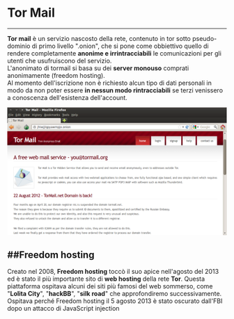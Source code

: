 # Tor Mail
---
**Tor mail** è un servizio nascosto della rete, contenuto in tor sotto pseudo-dominio di primo livello ".onion", che si pone come obbiettivo quello di rendere completamente **anonime e irrintracciabili** le comunicazioni per gli utenti che usufruiscono del servizio. <br/>
L'anonimato di tormail si basa su dei **server monouso** comprati anonimamente (freedom hosting). <br/>
Al momento dell'iscrizione non è richiesto alcun tipo di dati personali in modo da non poter essere **in nessun modo rintracciabili** se terzi venissero a conoscenza dell'esistenza dell'account.<br/>

![](Tor_Mail_screenshot.png)
<br/>

##Freedom hosting
---
Creato nel 2008, **Freedom hosting** toccò il suo apice nell'agosto del 2013 ed è stato il più importante sito di **web hosting** della rete **Tor**. Questa piattaforma ospitava alcuni dei siti più famosi del web sommerso, come "**Lolita City**", "**hackBB**", "**silk road**" che approfondiremo successivamente. <br/>
Ospitava perché Freedom hosting il 5 agosto 2013 è stato oscurato dall'FBI dopo un attacco di JavaScript injection 